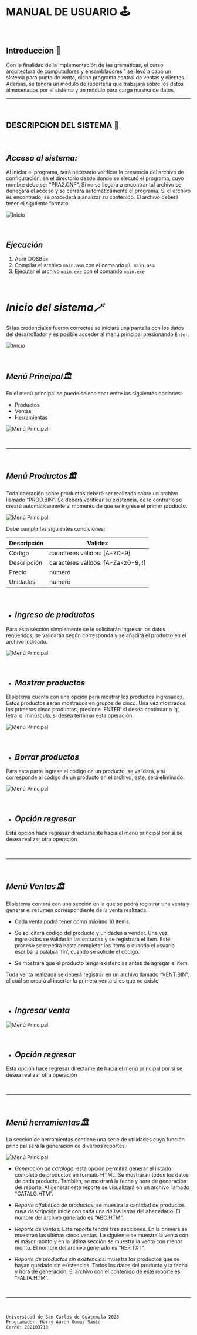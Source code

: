 # MANUAL DE USUARIO 🕹️

<br>

## Introducción 📑
Con la finalidad de la implementación de las gramáticas, el curso arquitectura de computadores y ensambladores 1 se llevó a cabo un sistema para punto de venta, dicho programa control de ventas y clientes. Además, se tendrá un módulo de reportería que trabajará sobre los datos almacenados por el sistema y un módulo para carga masiva de datos.

___

<br>

## DESCRIPCION DEL SISTEMA 📄

<br>

## *Acceso al sistema:*
Al iniciar el programa, será necesario verificar la presencia del archivo de configuración, en el directorio desde donde se ejecutó el programa, cuyo nombre debe ser "PRA2.CNF". Si no se llegara a encontrar tal archivo se denegará el acceso y se cerrará automáticamente el programa. Si el archivo es encontrado, se procederá a analizar su contenido. El archivo deberá tener el siguiente formato:

![Inicio](./images/credenciales.png)

<br>

## *Ejecución*
1. Abrir DOSBox
2. Compilar el archivo `main.asm` con el comando `ml main.asm`
3. Ejecutar el archivo `main.exe` con el comando `main.exe`

<br>

# *Inicio del sistema🪄*
Si las credenciales fueron correctas se iniciará una pantalla con los datos del desarrollador y es posible acceder al menú principal presionando `Enter`.

![Inicio](./images/Inicio.png)

<br>

## *Menú Principal🏛️*
En el menú principal se puede seleccionar entre las siguientes opciones:
- Productos
- Ventas
- Herramientas

![Menú Principal](./images/MenuPrincipal.png)

<br>

___

<br>

## *Menú Productos🏛️*
Toda operación sobre productos deberá ser realizada sobre un archivo llamado “PROD.BIN”. Se deberá verificar su existencia, de lo contrario se creará automáticamente al momento de que se ingrese el primer producto.

![Menú Principal](./images/menu_prod.png)

Debe cumplir las siguientes condiciones:

| Descripción |           Validez        |
| ------  | ------ |
| Código      | caracteres válidos: [A-Z0-9] |
| Descripción | caracteres válidos: [A-Za-z0-9,.!] |  
| Precio      | número |
| Unidades    | número |  

<br>

* ## *Ingreso de productos*
Para esta sección simplemente se le solicitarán ingresar los datos requeridos, se validarán según corresponda y se añadirá el producto en el archivo indicado. 

![Menú Principal](./images/ingresar_prod.png)

<br>

* ## *Mostrar productos*
El sistema cuenta con una opción para mostrar los productos ingresados. Estos productos serán mostrados en grupos de cinco. Una vez mostrados los primeros cinco productos, presione ’ENTER’ si desea continuar o ’q’, letra ’q’ minúscula, si desea terminar esta operación.

![Menú Principal](./images/mostrar_prod.png)


<br>

* ## *Borrar productos*
Para esta parte ingrese el código de un producto, se validará, y si corresponde al código de un producto en el archivo, este, será eliminado.

![Menú Principal](./images/borrar_prod.png)


<br>

* ## *Opción regresar*
Esta opción hace regresar directamente hacia el menú principal por si se desea realizar otra operación

<br>

___

<br>

## *Menú Ventas🏛️*
El sistema contará con una sección en la que se podrá registrar una venta y generar el resumen correspondiente de la venta realizada.

- Cada venta podrá tener como máximo 10 ítems.

- Se solicitará código del producto y unidades a vender. Una vez ingresados se validarán las entradas y se
registrará el ítem. Este proceso se repetirá hasta completar los ítems o cuando el usuario escriba la palabra ’fin’, cuando se solicite el código.

- Se mostrará que el producto tenga existencias antes de agregar el ítem.

Toda venta realizada se deberá registrar en un archivo llamado “VENT.BIN”, el cuál se creará al insertar la primera venta si es que no existe. 

<br>

* ## *Ingresar venta*

![Menú Principal](./images/ingresar_venta.png)

<br>

* ## *Opción regresar*
Esta opción hace regresar directamente hacia el menú principal por si se desea realizar otra operación

<br>

___

<br>

## *Menú herramientas🏛️*
La sección de herramientas contiene una serie de utilidades cuya función principal será la generación de diversos reportes.

![Menú Principal](./images/menu_herramientas.png)

- *Generación de catálogo:* esta opción permitirá generar el listado completo de productos en formato HTML. Se mostraran todos los datos de cada producto. También, se mostrará la fecha y hora de generación del reporte. Al generar este reporte se visualizará en un archivo llamado “CATALG.HTM”.

- *Reporte alfabético de productos:* se muestra la cantidad de productos cuya descripción inicie con cada una de las letras del abecedario. El nombre del archivo generado es “ABC.HTM”.

- *Reporte de ventas:*
Este reporte tendrá tres secciones. En la primera se muestran las últimas cinco ventas. La siguiente se muestra la venta con el mayor monto y en la última sección se muestra la venta con menor monto. El nombre del archivo generado es “REP.TXT”.


- *Reporte de productos sin existencias:* muestra los productos que se hayan quedado sin existencias. Todos los datos del producto y la fecha y hora de generación. El archivo con el contenido de este reporte es “FALTA.HTM”.

<br>

___

<br>

~~~
Universidad de San Carlos de Guatemala 2023
Programador: Harry Aaron Gómez Sanic
Carné: 202103718
~~~